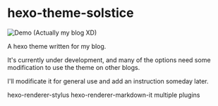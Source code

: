 # hexo-theme-solstice

![Demo (Actually my blog XD)](https://blog.chpu437.com/)

A hexo theme written for my blog.

It's currently under development, and many of the options need some modification to use the theme on other blogs.

I'll modificate it for general use and add an instruction someday later.

hexo-renderer-stylus
hexo-renderer-markdown-it
multiple plugins